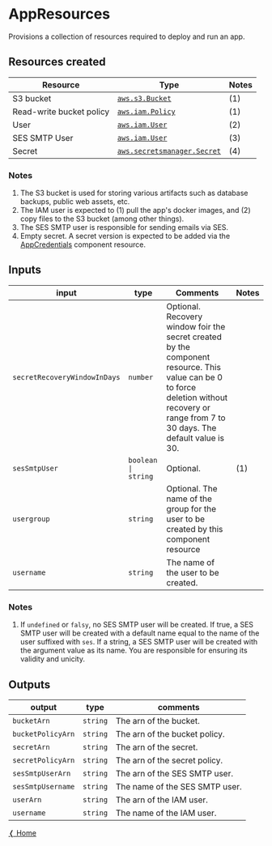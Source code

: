 # AppResources

Provisions a collection of resources required to deploy and run an app.

## Resources created

| Resource | Type | Notes |
|----------|------|----------|
| S3 bucket | [`aws.s3.Bucket`](https://www.pulumi.com/registry/packages/aws/api-docs/s3/bucket/#aws-s3-bucket) | (1) |
| Read-write bucket policy | [`aws.iam.Policy`](https://www.pulumi.com/registry/packages/aws/api-docs/s3/bucket/#aws-s3-bucket) | (1) |
| User | [`aws.iam.User`](https://www.pulumi.com/registry/packages/aws/api-docs/iam/user/#aws-iam-user) |  (2)
| SES SMTP User | [`aws.iam.User`](https://www.pulumi.com/registry/packages/aws/api-docs/iam/user/#aws-iam-user) | (3) |
| Secret | [`aws.secretsmanager.Secret`](https://www.pulumi.com/registry/packages/aws/api-docs/secretsmanager/secret/#aws-secretsmanager-secret) | (4) |

### Notes

1. The S3 bucket is used for storing various artifacts such as database backups, public web assets, etc.
2. The IAM user is expected to (1) pull the app's docker images, and (2) copy files to the S3 bucket (among other things).
3. The SES SMTP user is responsible for sending emails via SES. 
4. Empty secret. A secret version is expected to be added via the [AppCredentials](./app-credentials.md) component resource.

## Inputs

| input                        | type       | Comments | Notes |
|------------------------------|------------|----------|-------|
| `secretRecoveryWindowInDays` | `number` | Optional. Recovery window foir the secret created by the component resource. This value can be 0 to force deletion without recovery or range from 7 to 30 days. The default value is 30. |  |
| `sesSmtpUser`                | `boolean \| string`   | Optional. | (1) |
| `usergroup`                  | `string` | Optional. The name of the group for the user to be created by this component resource |  |
| `username`                   | `string` | The name of the user to be created. | |

### Notes

1. If `undefined` or `falsy`, no SES SMTP user will be created. If true, a SES SMTP user will be created with a default name equal to the name of the user suffixed with `ses`. If a string, a SES SMTP user will be created with the argument value as its name. You are responsible for ensuring its validity and unicity.

## Outputs

| output            | type     | comments                       |
|-------------------|----------|--------------------------------|
| `bucketArn`       | `string` | The arn of the bucket.         |
| `bucketPolicyArn` | `string` | The arn of the bucket policy.  |
| `secretArn`       | `string` | The arn of the secret.         |
| `secretPolicyArn` | `string` | The arn of the secret policy.  |
| `sesSmtpUserArn`  | `string` | The arn of the SES SMTP user.  |
| `sesSmtpUsername` | `string` | The name of the SES SMTP user. |
| `userArn`         | `string` | The arn of the IAM user.       |
| `username`        | `string` | The name of the IAM user.      |

[&#10092; Home](../index.md)